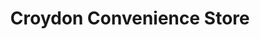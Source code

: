 ---
title: "Croydon Convenience Store"
url: /croydon/croydon-convenience-store/
shop: Lebensmittel
---